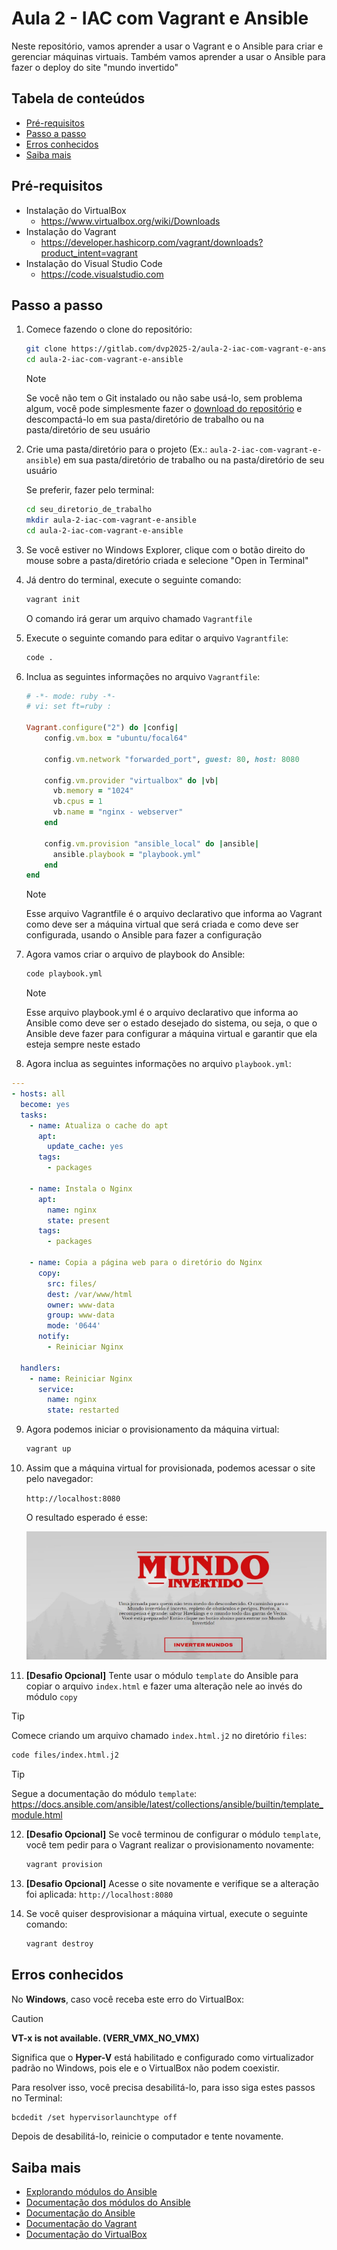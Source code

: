 # Aula 2 - IAC com Vagrant e Ansible

Neste repositório, vamos aprender a usar o Vagrant e o Ansible para criar e gerenciar máquinas virtuais.
Também vamos aprender a usar o Ansible para fazer o deploy do site "mundo invertido"

## Tabela de conteúdos

- [Pré-requisitos](#pré-requisitos)
- [Passo a passo](#passo-a-passo)
- [Erros conhecidos](#erros-conhecidos)
- [Saiba mais](#saiba-mais)

## Pré-requisitos

- Instalação do VirtualBox
    - https://www.virtualbox.org/wiki/Downloads
- Instalação do Vagrant
    - https://developer.hashicorp.com/vagrant/downloads?product_intent=vagrant
- Instalação do Visual Studio Code
    - https://code.visualstudio.com


## Passo a passo 

1. Comece fazendo o clone do repositório:
    ```bash
    git clone https://gitlab.com/dvp2025-2/aula-2-iac-com-vagrant-e-ansible.git
    cd aula-2-iac-com-vagrant-e-ansible
    ```

    > [!NOTE]
    > Se você não tem o Git instalado ou não sabe usá-lo, sem problema algum, você pode simplesmente fazer o [download do repositório](https://gitlab.com/dvp2025-2/aula-2-iac-com-vagrant-e-ansible/-/archive/main/aula-2-iac-com-vagrant-e-ansible-main.zip) e descompactá-lo em sua pasta/diretório de trabalho ou na pasta/diretório de seu usuário

2. Crie uma pasta/diretório para o projeto (Ex.: `aula-2-iac-com-vagrant-e-ansible`) em sua pasta/diretório de trabalho ou na pasta/diretório de seu usuário

    Se preferir, fazer pelo terminal:
    ```bash
    cd seu_diretorio_de_trabalho
    mkdir aula-2-iac-com-vagrant-e-ansible
    cd aula-2-iac-com-vagrant-e-ansible
    ```

3. Se você estiver no Windows Explorer, clique com o botão direito do mouse sobre a pasta/diretório criada e selecione "Open in Terminal"
4. Já dentro do terminal, execute o seguinte comando:
    ```bash
    vagrant init
    ```
    O comando irá gerar um arquivo chamado `Vagrantfile`
5. Execute o seguinte comando para editar o arquivo `Vagrantfile`:
    ```bash
    code .
    ```
6. Inclua as seguintes informações no arquivo `Vagrantfile`:
    ```ruby
    # -*- mode: ruby -*-
    # vi: set ft=ruby :

    Vagrant.configure("2") do |config|
        config.vm.box = "ubuntu/focal64"
    
        config.vm.network "forwarded_port", guest: 80, host: 8080

        config.vm.provider "virtualbox" do |vb|
          vb.memory = "1024"
          vb.cpus = 1
          vb.name = "nginx - webserver"
        end

        config.vm.provision "ansible_local" do |ansible|
          ansible.playbook = "playbook.yml"
        end
    end
    ```
    > [!NOTE]
    > Esse arquivo Vagrantfile é o arquivo declarativo que informa ao Vagrant como deve ser a máquina virtual que será criada e como deve ser configurada, usando o Ansible para fazer a configuração

7. Agora vamos criar o arquivo de playbook do Ansible:
    
    ```bash
    code playbook.yml
    ```
    > [!NOTE]
    > Esse arquivo playbook.yml é o arquivo declarativo que informa ao Ansible como deve ser o estado desejado do sistema, ou seja, o que o Ansible deve fazer para configurar a máquina virtual e garantir que ela esteja sempre neste estado

8. Agora inclua as seguintes informações no arquivo `playbook.yml`:
    
```yaml
---
- hosts: all
  become: yes
  tasks:
    - name: Atualiza o cache do apt
      apt:
        update_cache: yes
      tags:
        - packages

    - name: Instala o Nginx
      apt:
        name: nginx
        state: present
      tags:
        - packages

    - name: Copia a página web para o diretório do Nginx
      copy:
        src: files/
        dest: /var/www/html
        owner: www-data
        group: www-data
        mode: '0644'
      notify:
        - Reiniciar Nginx

  handlers:
    - name: Reiniciar Nginx
      service:
        name: nginx
        state: restarted
```

9. Agora podemos iniciar o provisionamento da máquina virtual:
    ```bash
    vagrant up
    ```

10. Assim que a máquina virtual for provisionada, podemos acessar o site pelo navegador:
    
    `http://localhost:8080`

    O resultado esperado é esse:

    ![Mundo Invertido](docs/images/mundo_invertido.png)

11. **[Desafio Opcional]** Tente usar o módulo `template` do Ansible para copiar o arquivo `index.html` e fazer uma alteração nele ao invés do módulo `copy`

> [!TIP]
> Comece criando um arquivo chamado `index.html.j2` no diretório `files`:
>    ```bash
>    code files/index.html.j2
>    ```

> [!TIP]
> Segue a documentação do módulo `template`: https://docs.ansible.com/ansible/latest/collections/ansible/builtin/template_module.html 

12. **[Desafio Opcional]** Se você terminou de configurar o módulo `template`, você tem pedir para o Vagrant realizar o provisionamento novamente:
    ```bash
    vagrant provision
    ```

13. **[Desafio Opcional]** Acesse o site novamente e verifique se a alteração foi aplicada:
    `http://localhost:8080`

14. Se você quiser desprovisionar a máquina virtual, execute o seguinte comando:
    ```bash
    vagrant destroy
    ```

## Erros conhecidos

No **Windows**, caso você receba este erro do VirtualBox:

> [!CAUTION]
> **VT-x is not available. (VERR_VMX_NO_VMX)**

Significa que o **Hyper-V** está habilitado e configurado como virtualizador padrão no Windows, pois ele e o VirtualBox não podem coexistir.

Para resolver isso, você precisa desabilitá-lo, para isso siga estes passos no Terminal:

```bash
bcdedit /set hypervisorlaunchtype off
```

Depois de desabilitá-lo, reinicie o computador e tente novamente.

## Saiba mais

- [Explorando módulos do Ansible](https://nerdexpert.com.br/explorando-modulos-do-ansible/)
- [Documentação dos módulos do Ansible](https://docs.ansible.com/ansible/latest/collections/ansible/builtin/index.html)
- [Documentação do Ansible](https://docs.ansible.com/ansible/latest/index.html)
- [Documentação do Vagrant](https://www.vagrantup.com/docs)
- [Documentação do VirtualBox](https://www.virtualbox.org/wiki/Documentation)
